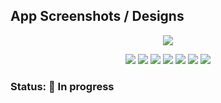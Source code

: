 ## App Screenshots / Designs

<p align="center">
    <img src="screenshots/Application - Flowmap.png"/>
</p>

<p align="center">
    <img src="screenshots/Light - Onboarding.png"/> <img src="screenshots/Light - Home.png"/>
    <img src="screenshots/Light - Calendar.png"/> <img src="screenshots/Light - Session.png"/>
    <img src="screenshots/Light - Retention.png"/> <img src="screenshots/Light - Pause.png"/>
    <img src="screenshots/Light - Session Over.png"/>
</p>

### Status: 🚧 In progress